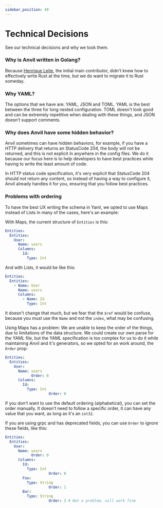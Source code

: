 ```yaml
---
sidebar_position: 49
---
```


# Technical Decisions

See our technical decisions and why we took them.

### Why is Anvil written in Golang?

Because [Henrique Leite](https://henriqueleite42.com), the initial main contributor, didn't knew how to effectively write Rust at the time, but we do want to migrate it to Rust someday.

### Why YAML?

The options that we have are: YAML, JSON and TOML. YAML is the best between the three for long nested configuration. TOML doesn't look good and can be extremely repetitive when dealing with these things, and JSON doesn't support comments.

### Why does Anvil have some hidden behavior?

Anvil sometimes can have hidden behaviors, for example, if you have a HTTP delivery that returns an StatusCode 204, the body will not be
returned, and this is not explicit in anywhere in the config files. We do it because our focus here is to help developers to have best practices
while having to write the least amount of code.

In HTTP status code specification, it's very explicit that StatusCode 204 should not return any content, so instead of having a way to configure
it, Anvil already handles it for you, ensuring that you follow best practices.

### Problems with ordering

To have the best UX writing the schema in Yaml, we opted to use Maps instead of Lists in many of the cases, here's an example:

With Maps, the current structure of `Entities` is this:
```yaml
Entities:
  Entities:
    User:
      Name: users
      Columns:
        Id:
          Type: Int
```

And with Lists, it would be like this:
```yaml
Entities:
  Entities:
    - Name: User
      Name: users
      Columns:
        - Name: Id
          Type: Int
```

It doesn't change that much, but we fear that the `$ref` would be confuse, because you must use the `Name` and not the `index`, what may be confusing.

Using Maps has a problem: We are unable to keep the order of the things, due to limitations of the data structure. We could create our own parse for the YAML file, but the YAML specification is too complex for us to do it while maintaining Anvil and it's generators, so we opted for an work around, the `Order` prop:

```yaml
Entities:
  Entities:
    User:
      Name: users
			Order: 0
      Columns:
        Id:
          Type: Int
					Order: 0
```

If you don't want to use the default ordering (alphabetical), you can set the order manually. It doesn't need to follow a specific order, it can have any value that you want, as long as it's an `int32`.

If you are using grpc and has deprecated fields, you can use `Order` to ignore these fields, like this:

```yaml
Entities:
  Entities:
    User:
      Name: users
			Order: 0
      Columns:
        Id:
          Type: Int
					Order: 0
        Foo:
          Type: String
					Order: 1
        Bar:
          Type: String
					Order: 3 # Not a problem, will work fine
```
